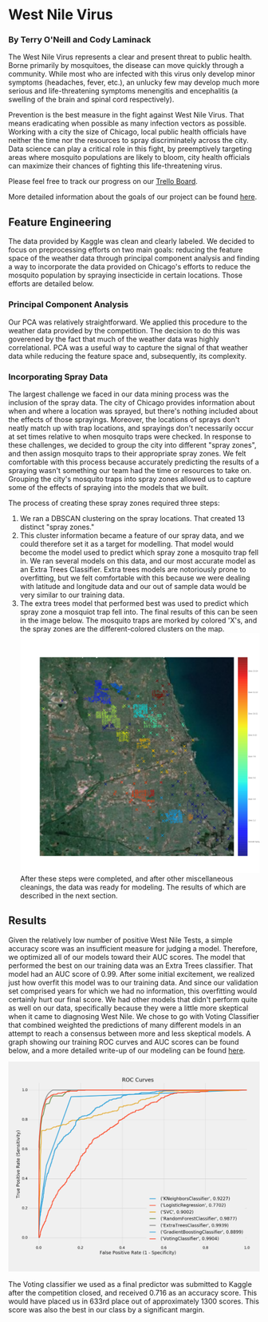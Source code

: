 # West Nile Virus

### By Terry O'Neill and Cody Laminack
The West Nile Virus represents a clear and present threat to public health. Borne primarily by mosquitoes, the disease can move quickly through a community. While most who are infected with this virus only develop minor symptoms (headaches, fever, etc.), an unlucky few may develop much more serious and life-threatening symptoms menengitis and encephalitis (a swelling of the brain and spinal cord respectively). 

Prevention is the best measure in the fight against West Nile Virus. That means eradicating when possible as many infection vectors as possible. Working with a city the size of Chicago, local public health officials have neither the time nor the resources to spray discriminately across the city. Data science can play a critical role in this fight, by preemptively targeting areas where mosquito populations are likely to bloom, city health officials can maximize their chances of fighting this life-threatening virus.


Please feel free to track our progress on our [Trello Board](https://trello.com/b/OHzR6t4k).

More detailed information about the goals of our project can be found [here](https://github.com/cl65610/west_nile/blob/master/research/Scientific_Method.ipynb).

## Feature Engineering
The data provided by Kaggle was clean and clearly labeled. We decided to focus on preprocessing efforts on two main goals: reducing the feature space of the weather data through principal component analysis and finding a way to incorporate the data provided on Chicago's efforts to reduce the mosquito population by spraying insecticide in certain locations. Those efforts are detailed below.

### Principal Component Analysis
Our PCA was relatively straightforward. We applied this procedure to the weather data provided by the competition. The decision to do this was goverened by the fact that much of the weather data was highly correlational. PCA was a useful way to capture the signal of that weather data while reducing the feature space and, subsequently, its complexity.

### Incorporating Spray Data
The largest challenge we faced in our data mining process was the inclusion of the spray data. The city of Chicago provides information about when and where a location was sprayed, but there's nothing included about the effects of those sprayings. Moreover, the locations of sprays don't neatly match up with trap locations, and sprayings don't necessarily occur at set times relative to when mosquito traps were checked. In response to these challenges, we decided to group the city into different "spray zones", and then assign mosquito traps to their appropriate spray zones. We felt comfortable with this process because accurately predicting the results of a spraying wasn't something our team had the time or resources to take on. Grouping the city's mosquito traps into spray zones allowed us to capture some of the effects of spraying into the models that we built. 

The process of creating these spray zones required three steps:
  1. We ran a DBSCAN clustering on the spray locations. That created 13 distinct "spray zones."
  2. This cluster information became a feature of our spray data, and we could therefore set it as a target for modelling. That model would become the model used to predict which spray zone a mosquito trap fell in. We ran several models on this data, and our most accurate model as an Extra Trees Classifier. Extra trees models are notoriously prone to overfitting, but we felt comfortable with this because we were dealing with latitude and longitude data and our out of sample data would be very similar to our training data.
  3. The extra trees model that performed best was used to predict which spray zone a mosquiot trap fell into. The final results of this can be seen in the image below. The mosquito traps are morked by colored 'X's, and the spray zones are the different-colored clusters on the map. 
![DBSCAN Image](https://raw.githubusercontent.com/cl65610/west_nile/master/assets/visualizations/spray_zones_plus_labels.png "Spray Zones with Traps Labeled")
After these steps were completed, and after other miscellaneous cleanings, the data was ready for modeling. The results of which are described in the next section.

## Results 
Given the relatively low number of positive West Nile Tests, a simple accuracy score was an insufficient measure for judging a model. Therefore, we optimized all of our models toward their AUC scores. The model that performed the best on our training data was an Extra Trees classifier. That model had an AUC score of 0.99. After some initial excitement, we realized just how overfit this model was to our training data. And since our validation set comprised years for which we had no information, this overfitting would certainly hurt our final score. We had other models that didn't perform quite as well on our data, specifically because they were a little more skeptical when it came to diagnosing West Nile. We chose to go with Voting Classifier that combined weighted the predictions of many different models in an attempt to reach a consensus between more and less skeptical models. A graph showing our training ROC curves and AUC scores can be found below, and a more detailed write-up of our modeling can be found [here](https://github.com/cl65610/west_nile/blob/master/models/final_model_creation.ipynb).

![ROC Scores](https://raw.githubusercontent.com/cl65610/west_nile/master/assets/visualizations/roc_curve_compilation.png "ROC curves and AUC Scores")

The Voting classifier we used as a final predictor was submitted to Kaggle after the competition closed, and received 0.716 as an accuracy score. This would have placed us in 633rd place out of approximately 1300 scores. This score was also the best in our class by a significant margin.
